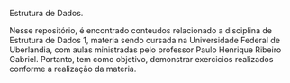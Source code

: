 Estrutura de Dados.

Nesse repositório, é encontrado conteudos relacionado a disciplina de Estrutura de Dados 1, materia sendo cursada na Universidade Federal de Uberlandia, com aulas ministradas pelo professor Paulo Henrique Ribeiro Gabriel. Portanto, tem como objetivo, demonstrar exercicios realizados conforme a realização da materia.
